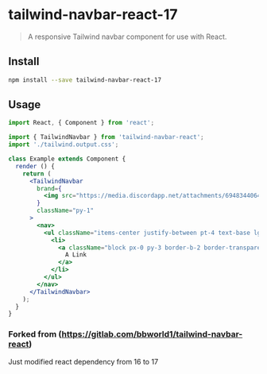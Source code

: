 # tailwind-navbar-react-17

> A responsive Tailwind navbar component for use with React.

## Install

```bash
npm install --save tailwind-navbar-react-17
```

## Usage

```jsx
import React, { Component } from 'react';

import { TailwindNavbar } from 'tailwind-navbar-react';
import './tailwind.output.css';

class Example extends Component {
  render () {
    return (
      <TailwindNavbar
        brand={
          <img src="https://media.discordapp.net/attachments/694834406493257762/729067815499202651/matthew_border.png" width="40" height="40" alt="Brand logo" />
        }
        className="py-1"
      >
        <nav>
          <ul className="items-center justify-between pt-4 text-base lg:flex lg:pt-0">
            <li>
              <a className="block px-0 py-3 border-b-2 border-transparent lg:p-4 hover:border-indigo-400" href="/">
                A Link
              </a>
            </li>
          </ul>
        </nav>
      </TailwindNavbar>
    );
  }
}
```
### Forked from (https://gitlab.com/bbworld1/tailwind-navbar-react)

Just modified react dependency from 16 to 17